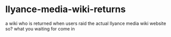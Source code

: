 # llyance-media-wiki-returns
a wiki who is returned when users raid the actual llyance media wiki website so? what you waiting for come in
